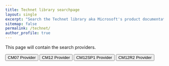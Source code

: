 ```yaml
---
title: Technet library searchpage
layout: single
excerpt: "Search the Technet library aka Microsoft's product documentation."
sitemap: false
permalink: /technet/
author_profile: true
---
```

This page will contain the search providers.
<p>
<INPUT TYPE="button" VALUE="CM07 Provider" onClick='window.external.AddSearchProvider("http://kimoppalfens.github.io/media/cm07doclibrary.xml");'>
<INPUT TYPE="button" VALUE="CM12 Provider" onClick='window.external.AddSearchProvider("http://kimoppalfens.github.io/media/cm12doclibrary.xml");'>
<INPUT TYPE="button" VALUE="CM12SP1 Provider" onClick='window.external.AddSearchProvider("http://kimoppalfens.github.io/media/cm12sp1doclibrary.xml");'>
<INPUT TYPE="button" VALUE="CM12R2 Provider" onClick='window.external.AddSearchProvider("http://kimoppalfens.github.io/media/cm12r2doclibrary.xml");'>
</p>